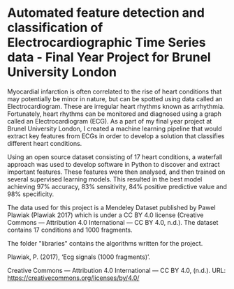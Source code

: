 # Automated feature detection and classification of Electrocardiographic Time Series data - Final Year Project for Brunel University London

Myocardial infarction is often correlated to the rise of heart conditions that may potentially be minor in nature, but can be spotted using data called an Electrocardiogram. These are irregular heart rhythms known as arrhythmia. Fortunately, heart rhythms can be monitored and diagnosed using a graph called an Electrocardiogram (ECG). As a part of my final year project at Brunel University London, I created a machine learning pipeline that would extract key features from ECGs in order to develop a solution that classifies different heart conditions.

Using an open source dataset consisting of 17 heart conditions, a waterfall approach was used to develop software in Python to discover and extract important features. These features were then analysed, and then trained on several supervised learning models. This resulted in the best model achieving 97% accuracy, 83% sensitivity, 84% positive predictive value and 98% specificity.

The data used for this project is a Mendeley Dataset published by Pawel Plawiak (Plawiak 2017) which is under a CC BY 4.0 license (Creative Commons — Attribution 4.0 International — CC BY 4.0, n.d.). The dataset contains 17 conditions and 1000 fragments. 

The folder "libraries" contains the algorithms written for the project.

Plawiak, P. (2017), ‘Ecg signals (1000 fragments)’.

Creative Commons — Attribution 4.0 International — CC BY 4.0, (n.d.). URL: https://creativecommons.org/licenses/by/4.0/
